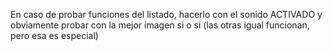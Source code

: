En caso de probar funciones del listado, hacerlo con el sonido ACTIVADO y obviamente probar con la mejor imagen si o si (las otras igual funcionan, pero esa es especial)
